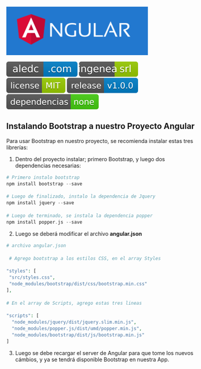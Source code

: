 ![Angular](https://github.com/aledc7/Angular/blob/master/resources/angular.png?raw=true)


[![aledc.tk](https://github.com/aledc7/Scrum-Certification/blob/master/recursos/aledc.com.svg)](https://aledc.tk)
[![ingenea.com.ar](https://github.com/aledc7/Scrum-Certification/blob/master/recursos/ingenea.svg)](http://ingenea.com.ar)
[![License](https://github.com/aledc7/Scrum-Certification/blob/master/recursos/mit-license.svg)](https://aledc.com)
[![GitHub release](https://github.com/aledc7/Scrum-Certification/blob/master/recursos/release.svg)](https://aledc.com)
[![Dependencies](https://github.com/aledc7/Scrum-Certification/blob/master/recursos/dependencias-none.svg)](https://aledc.com)


## Instalando Bootstrap a nuestro Proyecto Angular

Para usar Bootstrap en nuestro proyecto, se recomienda instalar estas tres librerías:   

1.  Dentro del proyecto instalar; primero Bootstrap, y luego dos dependencias necesarias:  

```php
# Primero instalo bootstrap
npm install bootstrap --save

# Luego de finalizado, instalo la dependencia de Jquery
npm install jquery --save

# Luego de terminado, se instala la dependencia popper
npm install popper.js --save
````

2.  Luego se deberá modificar el archivo __angular.json__

```php
# archivo angular.json

 # Agrego bootstrap a los estilos CSS, en el array Styles
 
"styles": [
 "src/styles.css",
 "node_modules/bootstrap/dist/css/bootstrap.min.css"
],

# En el array de Scripts, agrego estas tres lineas

"scripts": [
  "node_modules/jquery/dist/jquery.slim.min.js",
  "node_modules/popper.js/dist/umd/popper.min.js",
  "node_modules/bootstrap/dist/js/bootstrap.min.js"
]
````
3. Luego se debe recargar el server de Angular para que tome los nuevos cámbios, y ya se tendrá disponible Bootstrap en nuestra App. 





    
